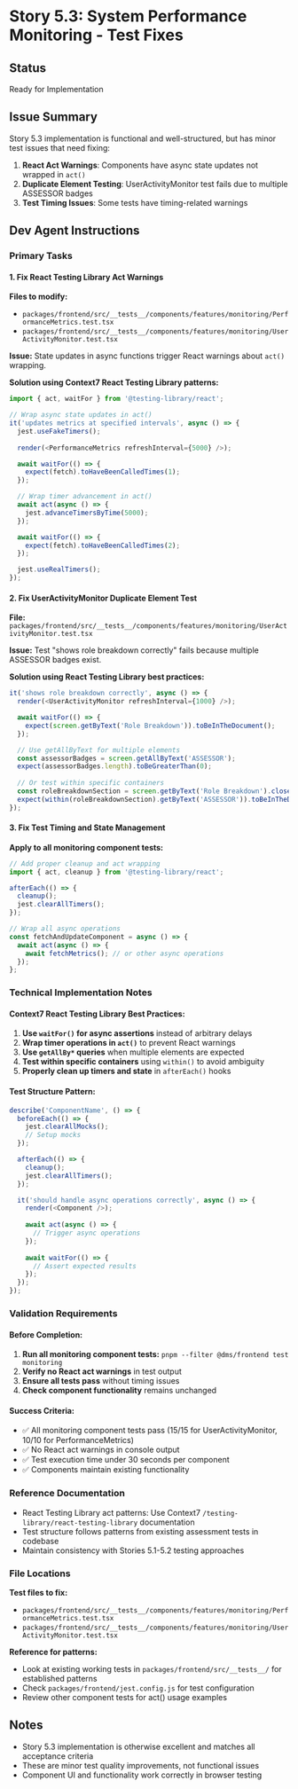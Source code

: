 # Story 5.3: System Performance Monitoring - Test Fixes

## Status
Ready for Implementation

## Issue Summary
Story 5.3 implementation is functional and well-structured, but has minor test issues that need fixing:

1. **React Act Warnings**: Components have async state updates not wrapped in `act()` 
2. **Duplicate Element Testing**: UserActivityMonitor test fails due to multiple ASSESSOR badges
3. **Test Timing Issues**: Some tests have timing-related warnings

## Dev Agent Instructions

### Primary Tasks

#### 1. Fix React Testing Library Act Warnings
**Files to modify:**
- `packages/frontend/src/__tests__/components/features/monitoring/PerformanceMetrics.test.tsx`
- `packages/frontend/src/__tests__/components/features/monitoring/UserActivityMonitor.test.tsx`

**Issue:** State updates in async functions trigger React warnings about `act()` wrapping.

**Solution using Context7 React Testing Library patterns:**
```typescript
import { act, waitFor } from '@testing-library/react';

// Wrap async state updates in act()
it('updates metrics at specified intervals', async () => {
  jest.useFakeTimers();
  
  render(<PerformanceMetrics refreshInterval={5000} />);

  await waitFor(() => {
    expect(fetch).toHaveBeenCalledTimes(1);
  });

  // Wrap timer advancement in act()
  await act(async () => {
    jest.advanceTimersByTime(5000);
  });

  await waitFor(() => {
    expect(fetch).toHaveBeenCalledTimes(2);
  });

  jest.useRealTimers();
});
```

#### 2. Fix UserActivityMonitor Duplicate Element Test
**File:** `packages/frontend/src/__tests__/components/features/monitoring/UserActivityMonitor.test.tsx`

**Issue:** Test "shows role breakdown correctly" fails because multiple ASSESSOR badges exist.

**Solution using React Testing Library best practices:**
```typescript
it('shows role breakdown correctly', async () => {
  render(<UserActivityMonitor refreshInterval={1000} />);

  await waitFor(() => {
    expect(screen.getByText('Role Breakdown')).toBeInTheDocument();
  });

  // Use getAllByText for multiple elements
  const assessorBadges = screen.getAllByText('ASSESSOR');
  expect(assessorBadges.length).toBeGreaterThan(0);
  
  // Or test within specific containers
  const roleBreakdownSection = screen.getByText('Role Breakdown').closest('div');
  expect(within(roleBreakdownSection).getByText('ASSESSOR')).toBeInTheDocument();
});
```

#### 3. Fix Test Timing and State Management
**Apply to all monitoring component tests:**

```typescript
// Add proper cleanup and act wrapping
import { act, cleanup } from '@testing-library/react';

afterEach(() => {
  cleanup();
  jest.clearAllTimers();
});

// Wrap all async operations
const fetchAndUpdateComponent = async () => {
  await act(async () => {
    await fetchMetrics(); // or other async operations
  });
};
```

### Technical Implementation Notes

#### Context7 React Testing Library Best Practices:
1. **Use `waitFor()` for async assertions** instead of arbitrary delays
2. **Wrap timer operations in `act()`** to prevent React warnings
3. **Use `getAllBy*` queries** when multiple elements are expected
4. **Test within specific containers** using `within()` to avoid ambiguity
5. **Properly clean up timers and state** in `afterEach()` hooks

#### Test Structure Pattern:
```typescript
describe('ComponentName', () => {
  beforeEach(() => {
    jest.clearAllMocks();
    // Setup mocks
  });

  afterEach(() => {
    cleanup();
    jest.clearAllTimers();
  });

  it('should handle async operations correctly', async () => {
    render(<Component />);
    
    await act(async () => {
      // Trigger async operations
    });
    
    await waitFor(() => {
      // Assert expected results
    });
  });
});
```

### Validation Requirements

#### Before Completion:
1. **Run all monitoring component tests:** `pnpm --filter @dms/frontend test monitoring`
2. **Verify no React act warnings** in test output
3. **Ensure all tests pass** without timing issues
4. **Check component functionality** remains unchanged

#### Success Criteria:
- ✅ All monitoring component tests pass (15/15 for UserActivityMonitor, 10/10 for PerformanceMetrics)
- ✅ No React act warnings in console output
- ✅ Test execution time under 30 seconds per component
- ✅ Components maintain existing functionality

### Reference Documentation
- React Testing Library act patterns: Use Context7 `/testing-library/react-testing-library` documentation
- Test structure follows patterns from existing assessment tests in codebase
- Maintain consistency with Stories 5.1-5.2 testing approaches

### File Locations
**Test files to fix:**
- `packages/frontend/src/__tests__/components/features/monitoring/PerformanceMetrics.test.tsx`
- `packages/frontend/src/__tests__/components/features/monitoring/UserActivityMonitor.test.tsx`

**Reference for patterns:**
- Look at existing working tests in `packages/frontend/src/__tests__/` for established patterns
- Check `packages/frontend/jest.config.js` for test configuration
- Review other component tests for act() usage examples

## Notes
- Story 5.3 implementation is otherwise excellent and matches all acceptance criteria
- These are minor test quality improvements, not functional issues
- Component UI and functionality work correctly in browser testing